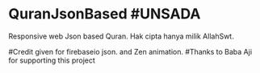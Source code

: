 # QuranJsonBased #UNSADA
Responsive web Json based Quran. Hak cipta hanya milik AllahSwt.

#Credit given for firebaseio json. and Zen animation.
#Thanks to Baba Aji for supporting this project
